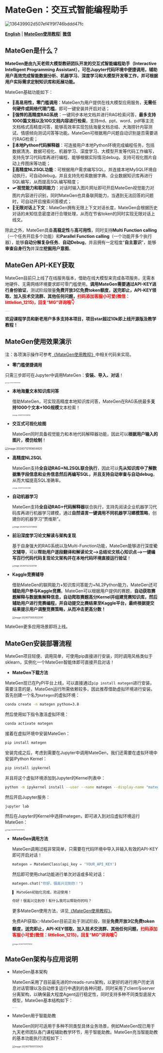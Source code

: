# MateGen：交互式智能编程助手

![136439902d507ef41f9f746bddd47fc](https://ml2022.oss-cn-hangzhou.aliyuncs.com/img/136439902d507ef41f9f746bddd47fc.jpg)

[**English**](README.md) | [**MateGen使用教程**](docs/MateGen使用教程.ipynb)| [**微信**](docs/wechat.png)

## MateGen是什么？

​	**MateGen是由九天老师大模型教研团队开发的交互式智能编程助手（Interactive Intelligent Programming Assistant），可在Jupyter代码环境中便捷调用，辅助用户高效完成智能数据分析、机器学习、深度学习和大模型开发等工作，并可根据用户实际需求定制知识库和拓展功能。**

MateGen基础功能如下：

- 🤖**高易用性，零门槛调用**：MateGen为用户提供在线大模型应用服务，**无需任何硬件或网络代理门槛**，即可一键安装并开启对话；
- 🚀**强悍的高精度RAG系统**：一键同步本地文档并进行RAG检索问答，**最多支持1000篇文档以及10G文档内容进行检索**，支持md、ppt、word、pdf等主流文档格式高精度问答，能够高效率实现包括海量文档总结、大海捞针内容测试、情感倾向测试问答等功能。MateGen可根据用户问题自动识别是否需要进行RAG检索；
- 🏅**本地Python代码解释器**：可连接用户本地Python环境完成编程任务，包括数据清洗、数据可视化、机器学习、深度学习、大模型开发等代码工作编写，支持先学习代码库再进行编程、能够根据实际情况debug，支持可视化图片自动上传图床等功能；
- 🚩**高精度NL2SQL功能**：可根据用户需求编写SQL，并连接本地MySQL环境自动执行，可自动debug，并且支持先检索数据字典、企业数据知识库再进行SQL编写，从而提高SQL编写精度；
- 🛩️**视觉能力和联网能力**：对话时输入图片网址即可开启MateGen视觉能力对图片内容进行识别，同时MateGen也具备联网能力，当遇到无法回答的问题时，可自动开启搜索问答模式；
- 🚅**无限对话上下文**：MateGen拥有无限上下文对话长度，MateGen会根据历史对话的未知信息密度进行合理处理，从而在节省token的同时实现无限对话上线文。

除此之外，MateGen具备**高稳定性**与**高可用性**，同时支持**Multi Function calling**（一个任务开启多个功能）和**Parallel Function calling**（一个功能开多个执行器），能够**自动分解复杂任务**、**自动Debug**，并且拥有一定程度“**自主意识**”，能够**审查自身行为**并深度**挖掘用户意图**。

## MateGen API-KEY获取

​	MateGen目前只上线了在线服务版本，借助在线大模型来完成各项服务，无需本地硬件、无需网络环境要求即可零门槛使用。**调用MateGen需要通过API-KEY进行身份验证**，测试阶段限量**免费开放3亿免费token额度，送完即止，API-KEY领取、加入技术交流群、其他任何问题，<span style="color:red;">扫码添加客服小可爱(微信：littlelion_1215)，回复“MG”详询哦👇</span>**

<img src="https://ml2022.oss-cn-hangzhou.aliyuncs.com/img/image-20240713010710534.png" alt="image-20240713010710534" style="zoom:8%;" />

**欢迎课程学员和新老用户多多支持本项目，项目star超过10k即上线开源版及教学教程！**

## MateGen使用效果演示

注：各项演示操作可参考[《MateGen使用教程》](docs/MateGen使用教程.ipynb)中相关代码来实现。

- **零门槛便捷调用**

​	只需三步即可在Jupyter中调用MateGen：**安装、导入、对话**！

<img src="https://ml2022.oss-cn-hangzhou.aliyuncs.com/img/image-20240712185454166.png" alt="image-20240712185454166" style="zoom:25%;" />

- **本地海量文本知识库问答**

  ​	借助MateGen，可实现高精度本地知识库问答，MateGen在RAG系统最多**支持1000个文本+10G规模**文本检索！

  <img src="https://ml2022.oss-cn-hangzhou.aliyuncs.com/img/image-20240712212936156.png" alt="image-20240712212936156" style="zoom:30%;" />

- **交互式可视化绘图**

  ​	MateGen同时具备视觉能力和本地代码解释器功能，因此可以**根据用户输入的图片，模仿绘制**！

<img src="https://ml2022.oss-cn-hangzhou.aliyuncs.com/img/image-20240712193604820.png" alt="image-20240712193604820" style="zoom:60%;" />

- **高精度NL2SQL**

  ​	MateGen支持**全自动RAG+NL2SQL联合执行**，因此可以**先从知识库中了解数据集字段信息和业务信息然后再编写SQL，并且支持自动审查与自动debug**，从而大幅提高SQL准确率。

  <img src="https://ml2022.oss-cn-hangzhou.aliyuncs.com/img/image-20240712222633885.png" alt="image-20240712222633885" style="zoom:30%;" />

- **自动机器学习**

  ​	MateGen支持**全自动RAG+代码解释器**联合执行，支持先阅读企业机器学习代码库再进行机器学习建模，通过**自然语言一键调用不同机器学习建模策略**，创建你的机器学习“贾维斯”。

  <img src="https://ml2022.oss-cn-hangzhou.aliyuncs.com/img/image-20240712225738564.png" alt="image-20240712225738564" style="zoom:40%;" />

- **前沿深度学习论文解读与架构复现**

  ​	基于自身强大的RAG系统以及Multi-Function功能，MateGen能够进行深度**论文辅导**，可以**帮助用户逐段翻译和解读论文—>总结论文核心知识点—>一键编写百行代码代码复现论文架构并在本地代码环境直接运行验证**！

  <img src="https://ml2022.oss-cn-hangzhou.aliyuncs.com/img/image-20240712231230708.png" alt="image-20240712231230708" style="zoom:40%;" />

- **Kaggle竞赛辅导**

  ​	借助MateGen的联网能力+知识库问答能力+NL2Python能力，MateGen还可**辅助用户参与Kaggle竞赛**。MateGen可以根据用户提供的赛题，**自动获取赛题解释与数据集解释信息，自动爬取赛题高分Kernel并组建竞赛知识库，然后辅助用户进行竞赛编程，并自动提交比赛结果至Kaggle平台，最终根据提交结果提示用户调整竞赛策略，从而冲击更高分数！**

  <img src="https://ml2022.oss-cn-hangzhou.aliyuncs.com/img/image-20240713003522041.png" alt="image-20240713003522041" style="zoom: 50%;" />

MateGen更多应用场景即将上线。

## MateGen安装部署流程

​	MateGen项目轻便、调用简单，可使用pip直接进行安装，同时调用风格类似于sklearn，实例化一个MateGen智能体即可直接开启对话！

- **MateGen下载方法**

​	MateGen现已在PyPI平台上线，可以直接通过`pip install mategen`进行安装，需要注意的是，MateGen运行所需依赖较多，因此推荐借助虚拟环境进行安装。首先创建一个名为`mategen`的虚拟环境：        

```bash
conda create -n mategen python=3.8
```

然后使用如下指令激活虚拟环境：

```bash
conda activate mategen
```

接着在虚拟环境中安装MateGen：

```bash
pip install mategen
```

安装完成之后，考虑到需要在Jupyter中调用MateGen，我们还需要在虚拟环境中安装IPython Kernel：

```bash
pip install ipykernel
```

并且将这个虚拟环境添加到Jupyter的Kernel列表中：

```bash
python -m ipykernel install --user --name mategen --display-name "mategen"
```

然后开启Jupyter服务：     

```bash
jupyter lab
```

然后在Jupyter的Kernel中选择mategen，即可进入到对应虚拟环境运行MateGen：

<img src="https://ml2022.oss-cn-hangzhou.aliyuncs.com/img/image-20240713012151873.png" alt="image-20240713012151873" style="zoom:33%;" />

- **MateGen调用方法**

  ​	MateGen调用过程非常简单，只需要在代码环境中导入并输入有效的API-KEY即可开启对话！

  ```python
  mategen = MateGenClass(api_key = 'YOUR_API_KEY')
  ```

  然后即可使用chat功能进行单次对话或多轮对话：

  ```python
  mategen.chat("你好，很高兴见到你！")
  ```

  ```markdown
  ▌ MateGen初始化完成，欢迎使用！
  
  你好！很高兴见到你！有什么我可以帮助你的吗？
  ```

  更多MateGen使用方法，详见[《MateGen使用教程》](docs/MateGen使用教程.ipynb)。

  ​	免费API获取👉MateGen目前正处于测试阶段，限量**免费开放3亿免费token额度，送完即止，API-KEY领取、加入技术交流群、其他任何问题，<span style="color:red;">扫码添加客服小可爱(微信：littlelion_1215)，回复“MG”详询哦👇</span>**

  <img src="https://ml2022.oss-cn-hangzhou.aliyuncs.com/img/image-20240713010710534.png" alt="image-20240713010710534" style="zoom:33%;" />

## MateGen架构与应用说明

- MateGen基本架构

  ​	MateGen采用了目前最先进的threads-runs架构，以更好的进行用户历史消息对话管理以及自动修复运行中遇到的各种问题，同时采用了client与server分离架构，以确保最大程度Agent运行稳定性，同时支持多种不同类型底层大模型，MateGen基本结构如下：

  <img src="https://ml2022.oss-cn-hangzhou.aliyuncs.com/img/image-20240715001340035.png" alt="image-20240715001340035" style="zoom: 8%;" />

- MateGen用于智能助教

  ​	MateGen同时可适用于多种不同类型具体业务场景，例如MateGen现已用于九天老师团队各门课程辅助教学环节，用于智能助教。MateGen充当智能助教的基本功能执行流程如下：

  <img src="https://ml2022.oss-cn-hangzhou.aliyuncs.com/img/image-20240715001720425.png" alt="image-20240715001720425" style="zoom: 50%;" />

  